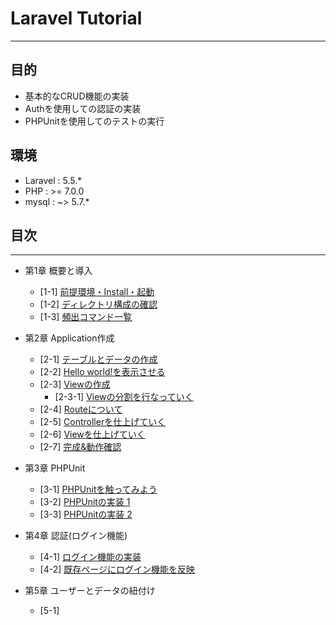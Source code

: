 # Laravel Tutorial
---
## 目的
- 基本的なCRUD機能の実装
- Authを使用しての認証の実装
- PHPUnitを使用してのテストの実行


## 環境
- Laravel  :  5.5.*
- PHP      :  >= 7.0.0 
- mysql    :  ~> 5.7.*


## 目次
-----
- 第1章 概要と導入
  - [1-1] [前提環境・Install・起動](https://github.com/hironeko/for_laravel_beginner/blob/master/lesson_md/First_1-1.md)
  - [1-2] [ディレクトリ構成の確認](https://github.com/hironeko/for_laravel_beginner/blob/master/lesson_md/First_1-2.md)
  - [1-3] [頻出コマンド一覧](https://github.com/hironeko/for_laravel_beginner/blob/master/lesson_md/First_1_3.md)

- 第2章 Application作成
  - [2-1] [テーブルとデータの作成](https://github.com/hironeko/for_laravel_beginner/blob/master/lesson_md/Second_2-1.md)
  - [2-2] [Hello world!を表示させる](https://github.com/hironeko/for_laravel_beginner/blob/master/lesson_md/Second_2-2.md)
  - [2-3] [Viewの作成](https://github.com/hironeko/for_laravel_beginner/blob/master/lesson_md/Second_2-3.md)
    - [2-3-1] [Viewの分割を行なっていく](https://github.com/hironeko/for_laravel_beginner/blob/master/lesson_md/Second_2-3-1.md)
  - [2-4] [Routeについて](https://github.com/hironeko/for_laravel_beginner/blob/master/lesson_md/Second_2-4.md)
  - [2-5] [Controllerを仕上げていく](https://github.com/hironeko/for_laravel_beginner/blob/master/lesson_md/Second_2-5.md)
  - [2-6] [Viewを仕上げていく](https://github.com/hironeko/for_laravel_beginner/blob/master/lesson_md/Second_2-6.md)
  - [2-7] [完成&動作確認](https://github.com/hironeko/for_laravel_beginner/blob/master/lesson_md/Second_2-7.md)

- 第3章 PHPUnit
  - [3-1] [PHPUnitを触ってみよう](https://github.com/hironeko/for_laravel_beginner/blob/master/lesson_md/Third_3-1.md)
  - [3-2] [PHPUnitの実装 1](https://github.com/hironeko/for_laravel_beginner/blob/master/lesson_md/Third_3-2.md)
  - [3-3] [PHPUnitの実装 2](https://github.com/hironeko/for_laravel_beginner/blob/master/lesson_md/Third_3-3.md)

- 第4章 認証(ログイン機能)
  - [4-1] [ログイン機能の実装](https://github.com/hironeko/for_laravel_beginner/blob/master/lesson_md/Fourth_4-1.md)
  - [4-2] [既存ページにログイン機能を反映](https://github.com/hironeko/for_laravel_beginner/blob/master/lesson_md/Fourth_4-1.md)
  
- 第5章 ユーザーとデータの紐付け
  - [5-1]
